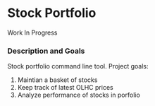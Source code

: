 # Stock Portfolio
Work In Progress

### Description and Goals
Stock portfolio command line tool. Project goals:
1. Maintian a basket of stocks
2. Keep track of latest OLHC prices
3. Analyze performance of stocks in porfolio
